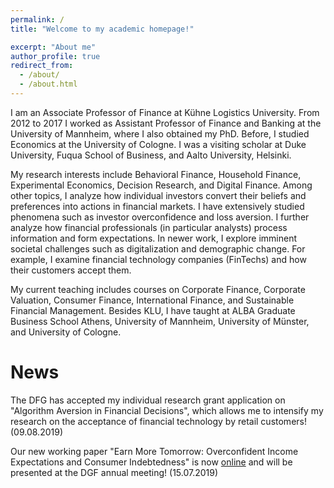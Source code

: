 ```yaml
---
permalink: /
title: "Welcome to my academic homepage!"

excerpt: "About me"
author_profile: true
redirect_from: 
  - /about/
  - /about.html
---
```


I am an Associate Professor of Finance at Kühne Logistics University. From 2012 to 2017 I worked as Assistant Professor of Finance and Banking at the University of Mannheim, where I also obtained my PhD. Before, I studied Economics at the University of Cologne. I was a visiting scholar at Duke University, Fuqua School of Business, and Aalto University, Helsinki.

My research interests include Behavioral Finance, Household Finance, Experimental Economics, Decision Research, and Digital Finance. Among other topics, I analyze how individual investors convert their beliefs and preferences into actions in financial markets. I have extensively studied phenomena such as investor overconfidence and loss aversion. I further analyze how financial professionals (in particular analysts) process information and form expectations. In newer work, I explore imminent societal challenges such as digitalization and demographic change. For example, I examine financial technology companies (FinTechs) and how their customers accept them.

My current teaching includes courses on Corporate Finance, Corporate Valuation, Consumer Finance, International Finance, and Sustainable Financial Management. Besides KLU, I have taught at ALBA Graduate Business School Athens, University of Mannheim, University of Münster, and University of Cologne. 
<br>

News
=====

The DFG has accepted my individual research grant application on "Algorithm Aversion in Financial Decisions", which allows me to intensify my research on the acceptance of financial technology by retail customers! (09.08.2019)<br>

Our new working paper "Earn More Tomorrow: Overconfident Income Expectations and Consumer Indebtedness" is now <a href="https://christophmerkle.github.io/wp/2019-04-24-consumer-debt">online</a> and will be presented at the DGF annual meeting! (15.07.2019)<br> 
